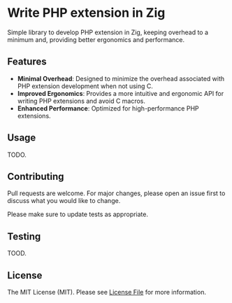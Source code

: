 # Write PHP extension in Zig

Simple library to develop PHP extension in Zig, keeping overhead to a minimum and, providing better ergonomics and performance.

## Features

- **Minimal Overhead**: Designed to minimize the overhead associated with PHP extension development when not using C.
- **Improved Ergonomics**: Provides a more intuitive and ergonomic API for writing PHP extensions and avoid C macros.
- **Enhanced Performance**: Optimized for high-performance PHP extensions.

## Usage

TODO.

## Contributing

Pull requests are welcome. For major changes, please open an issue first to discuss what you would like to change.

Please make sure to update tests as appropriate.

## Testing

TOOD.

## License

The MIT License (MIT). Please see [License File](LICENSE.md) for more information.
